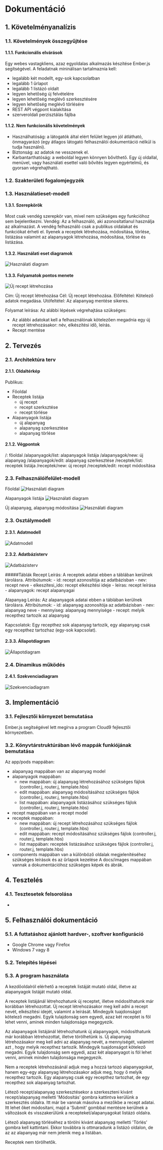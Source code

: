# Dokumentáció

## 1. Követelményanalízis

### 1.1. Követelmények összegyűjtése
#### 1.1.1. Funkcionális elvárások
Egy webes vastagkliens, azaz egyoldalas alkalmazás készítése Ember.js segítségével. 
A feladatnak mininálisan tartalmaznia kell:
  -  legalább két modellt, egy-sok kapcsolatban
  -  legalább 1 űrlapot
  -  legalább 1 listázó oldalt
  -  legyen lehetőség új felvételére
  -  legyen lehetőség meglévő szerkesztésére
  -  legyen lehetőség meglévő törlésére
  -  REST API végpont kialakítása
  -  szerveroldali perzisztálás fájlba

#### 1.1.2. Nem funkcionális követelmények
- Használhatóság: a látogatók által elért felület legyen jól átlátható, önmagyarázó (egy átlagos látogató felhasználói dokumentáció nélkül is tudja használni).
- Biztonság: az adatok ne vesszenek el. 
- Karbantarthatóság: a weboldal legyen könnyen bővíthető. Egy új oldallal, menüvel, vagy használati esettel való bővítés legyen egyértelmű, és gyorsan végrehajtható.

### 1.2. Szakterületi fogalomjegyzék

### 1.3. Használatieset-modell
#### 1.3.1. Szerepkörök
Most csak vendég szerepkör van, mivel nem szükséges egy funkcióhoz sem bejelentkezni.
Vendég: Az a felhasználó, aki azonosítatlanul használja az alkalmazást. A vendég felhasználó csak a publikus oldalakat és funkciókat érheti el. Ilyenek a receptek létrehozása, módosítása, törlése, listázása valamint az alapanyagok létrehozása, módosítása, törlése és listázása.

#### 1.3.2. Használati eset diagramok
![Használati diagram](docs/images/hasznalati_diagram.png)

#### 1.3.3. Folyamatok pontos menete
![Új recept létrehozása](docs/images/ujreceptfolyamat.png)

Cím: Új recept létrehozása
Cél: Új recept létrehozása.
Előfeltétel: Kötelező adatok megadása.
Utófeltétel: Az alapanyag mentése sikeres.

Folyamat leírása:
Az alábbi lépések végrehajtása szükséges:
- Az alábbi adatokat kell a felhasználónak kötelezően megadnia egy új recept létrehozásakor: név, elkészítési idő, leírás.
- Recept mentése

## 2. Tervezés

### 2.1. Architektúra terv
#### 2.1.1. Oldaltérkép
Publikus:
- Főoldal
- Receptek listája
    - új recept
    - recept szerksztése
    - recept törlése
- Alapanyagok listája
    - új alapanyag
    - alapanyag szerkesztése
    - alapanyag törlése

#### 2.1.2. Végpontok
/: főoldal
/alapanyagok/list: alapanyagok listája
/alapanyagok/new: új alapanyag
/alapanyagok/edit: alapanyag szerkesztése
/receptek/list: receptek listája
/receptek/new: új recept
/receptek/edit: recept módosítása

### 2.3. Felhasználóifelület-modell
Főoldal
![Használati diagram](docs/images/fooldal.png)

Alapanyagok listája
![Használati diagram](docs/images/lista.png)

Új alapanyag, alapanyag módosítása
![Használati diagram](docs/images/uj.png)


### 2.3. Osztálymodell
#### 2.3.1. Adatmodell
![Adatmodell](docs/images/adatmodell.png)

#### 2.3.2. Adatbázisterv
![Adatbázisterv](docs/images/adatbazisterv.png)

#####Táblák
Recept
Leírás: A receptek adatai ebben a táblában kerülnek tárolásra.
Attribútumok:
    - id: recept azonosítója az adatbázisban
    - nev: recept neve
    - elkeszitesi_ido: recept elkészítési ideje
    - leiras: recept leírása
    - alapanyagok: recept alapanyagai
    
Alapanyag
Leírás: Az alapanyagok adatai ebben a táblában kerülnek tárolásra.
Attribútumok:
    - id: alapanyag azonosítója az adatbázisban
    - nev: alapanyag neve
    - mennyiseg: alapanyag mennyisége
    - recept: melyik recepthez tartozik az alapanyag

Kapcsolatok: Egy recepthez sok alapanyag tartozik, egy alapanyag csak egy recepthez tartozhaz (egy-sok kapcsolat).

#### 2.3.3. Állapotdiagram
![Állapotdiagram](docs/images/allapotdiagram.png)

### 2.4. Dinamikus működés
#### 2.4.1. Szekvenciadiagram
![Szekvenciadiagram](docs/images/szekvenciadiagram.png)

## 3. Implementáció

### 3.1. Fejlesztői környezet bemutatása
Ember.js segítségével lett megírva a program Cloud9 fejlesztői környezetben.

### 3.2. Könyvtárstruktúrában lévő mappák funkiójának bemutatása
Az app/pods mappában:
  - alapanyag mappában van az alapanyag model
  - alapanyagok mappában:
      - new mappában: új alapanyag létrehozásához szükséges fájlok (controller.j, router.j, template.hbs)
      - edit mappában: alapanyag módosításához szükséges fájlok (controller.j, router.j, template.hbs)
      - list mappában: alapanyagok listázásához szükséges fájlok (controller.j, router.j, template.hbs)
  - recept mappában van a recept model
  - receptek mappában:
      - new mappában: új recept létrehozásához szükséges fájlok (controller.j, router.j, template.hbs)
      - edit mappában: recept módosításához szükséges fájlok (controller.j, router.j, template.hbs)
      - list mappában: receptek listázásához szükséges fájlok (controller.j, router.j, template.hbs)
  - components mappában van a különböző oldalak megjelenítéséhez szükséges leírások és az űrlapok kezelése
A docs/images mappában vannak a dokumentációhoz szükséges képek és ábrák.

## 4. Tesztelés

### 4.1. Tesztesetek felsorolása
- 

## 5. Felhasználói dokumentáció

### 5.1. A futtatáshoz ajánlott hardver-, szoftver konfiguráció
- Google Chrome vagy Firefox
- Windows 7 vagy 8

### 5.2. Telepítés lépései

### 5.3. A program használata
A kezdőoldalról elérhető a receptek listáját mutató oldal, illetve az alapanyagok listáját mutató oldal.

A receptek listájánál létrehozhatunk új receptet, illetve módosíthatunk már korábban létrehozottat.
Új recept létrehozásakor meg kell adni a recept nevét, elkészítési idejét, valamint a leírását. Mindegyik tuajdonságot kötelező megadni. Egyik tulajdonság sem egyedi, azaz két receptet is föl lehet venni, aminek minden tulajdonsága megegyezik.

Az alapanyagok listájánál létrehozhatunk új alapanyagok, módosíthatunk már korábban létrehozottat, illetve törölhetünk is. Új alapanyag létrehozásakor meg kell adni az alapanyag nevét, a mennyiségét, valamint azt , hogy melyik recepthez tartozik. Mindegyik tuajdonságot kötelező megadni. Egyik tulajdonság sem egyedi, azaz két alapanyagot is föl lehet venni, aminek minden tulajdonsága megegyezik.

Nem a receptek létrehozásánál adjuk meg a hozzá tartozó alapanyagokat, hanem egy-egy alapanyag létrehozásakor adjuk meg, hogy ő melyik recepthez tartozik. Egy alapanyag csak egy recepthez tartozhat, de egy recepthez sok alapanyag tartozhat.

Létező recept/alapanyag szerkesztésekor a szerkeszteni kívánt recept/alapanyag melletti 'Módosítás' gombra kattintva kerülünk a szerkesztés oldalra. Itt már be vannak másolva a mezőkbe a recept adatai. Itt lehet őket módosítani, majd a 'Submit' gombbal mentésre kerülnek a változások és visszakerülünk a recepteket/alapanyagokat listázó oldalra.

Létező alapanyag törléséhez a törölni kívánt alapanyag melletti 'Törlés' gombra kell kattintani. Ekkor továbbra is ottmaradunk a listázó oldalon, de az az alapanyag már nem jelenik meg a listában.

Receptek nem törölhetők.
